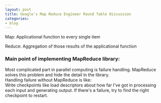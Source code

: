 ```yaml
---
layout: post
title: Google's Map Reduce Engineer Round Table Discussion
categories:
- blog
---
```


Map: Applicational function to every single item

Reduce: Aggregation of those results of the applicational function

### Main point of implementing MapReduce library:
Most complicated part in parallel computing is failure handling. MapReduce solves this problem and hide the detail in the library.  
Handling failure without MapReduce is like:  
Write checkpoints like load descriptors about how far I've got in processing each input and generating output. If there's a failure, try to find the right checkpoint to restart.

